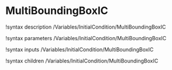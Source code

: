 <!-- MOOSE Documentation Stub: Remove this when content is added. -->

# MultiBoundingBoxIC
!syntax description /Variables/InitialCondition/MultiBoundingBoxIC

!syntax parameters /Variables/InitialCondition/MultiBoundingBoxIC

!syntax inputs /Variables/InitialCondition/MultiBoundingBoxIC

!syntax children /Variables/InitialCondition/MultiBoundingBoxIC
